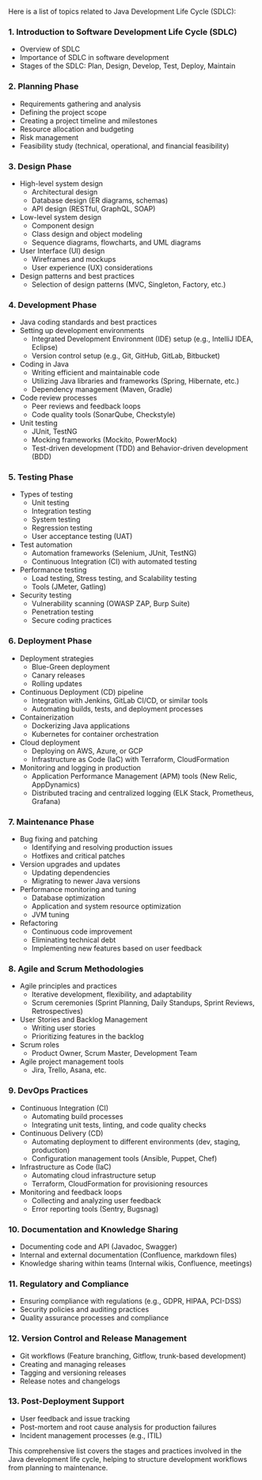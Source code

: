 Here is a list of topics related to Java Development Life Cycle (SDLC):

### 1. Introduction to Software Development Life Cycle (SDLC)

- Overview of SDLC
- Importance of SDLC in software development
- Stages of the SDLC: Plan, Design, Develop, Test, Deploy, Maintain

### 2. Planning Phase

- Requirements gathering and analysis
- Defining the project scope
- Creating a project timeline and milestones
- Resource allocation and budgeting
- Risk management
- Feasibility study (technical, operational, and financial feasibility)

### 3. Design Phase

- High-level system design
    - Architectural design
    - Database design (ER diagrams, schemas)
    - API design (RESTful, GraphQL, SOAP)
- Low-level system design
    - Component design
    - Class design and object modeling
    - Sequence diagrams, flowcharts, and UML diagrams
- User Interface (UI) design
    - Wireframes and mockups
    - User experience (UX) considerations
- Design patterns and best practices
    - Selection of design patterns (MVC, Singleton, Factory, etc.)

### 4. Development Phase

- Java coding standards and best practices
- Setting up development environments
    - Integrated Development Environment (IDE) setup (e.g., IntelliJ IDEA, Eclipse)
    - Version control setup (e.g., Git, GitHub, GitLab, Bitbucket)
- Coding in Java
    - Writing efficient and maintainable code
    - Utilizing Java libraries and frameworks (Spring, Hibernate, etc.)
    - Dependency management (Maven, Gradle)
- Code review processes
    - Peer reviews and feedback loops
    - Code quality tools (SonarQube, Checkstyle)
- Unit testing
    - JUnit, TestNG
    - Mocking frameworks (Mockito, PowerMock)
    - Test-driven development (TDD) and Behavior-driven development (BDD)

### 5. Testing Phase

- Types of testing
    - Unit testing
    - Integration testing
    - System testing
    - Regression testing
    - User acceptance testing (UAT)
- Test automation
    - Automation frameworks (Selenium, JUnit, TestNG)
    - Continuous Integration (CI) with automated testing
- Performance testing
    - Load testing, Stress testing, and Scalability testing
    - Tools (JMeter, Gatling)
- Security testing
    - Vulnerability scanning (OWASP ZAP, Burp Suite)
    - Penetration testing
    - Secure coding practices

### 6. Deployment Phase

- Deployment strategies
    - Blue-Green deployment
    - Canary releases
    - Rolling updates
- Continuous Deployment (CD) pipeline
    - Integration with Jenkins, GitLab CI/CD, or similar tools
    - Automating builds, tests, and deployment processes
- Containerization
    - Dockerizing Java applications
    - Kubernetes for container orchestration
- Cloud deployment
    - Deploying on AWS, Azure, or GCP
    - Infrastructure as Code (IaC) with Terraform, CloudFormation
- Monitoring and logging in production
    - Application Performance Management (APM) tools (New Relic, AppDynamics)
    - Distributed tracing and centralized logging (ELK Stack, Prometheus, Grafana)

### 7. Maintenance Phase

- Bug fixing and patching
    - Identifying and resolving production issues
    - Hotfixes and critical patches
- Version upgrades and updates
    - Updating dependencies
    - Migrating to newer Java versions
- Performance monitoring and tuning
    - Database optimization
    - Application and system resource optimization
    - JVM tuning
- Refactoring
    - Continuous code improvement
    - Eliminating technical debt
    - Implementing new features based on user feedback

### 8. Agile and Scrum Methodologies

- Agile principles and practices
    - Iterative development, flexibility, and adaptability
    - Scrum ceremonies (Sprint Planning, Daily Standups, Sprint Reviews, Retrospectives)
- User Stories and Backlog Management
    - Writing user stories
    - Prioritizing features in the backlog
- Scrum roles
    - Product Owner, Scrum Master, Development Team
- Agile project management tools
    - Jira, Trello, Asana, etc.

### 9. DevOps Practices

- Continuous Integration (CI)
    - Automating build processes
    - Integrating unit tests, linting, and code quality checks
- Continuous Delivery (CD)
    - Automating deployment to different environments (dev, staging, production)
    - Configuration management tools (Ansible, Puppet, Chef)
- Infrastructure as Code (IaC)
    - Automating cloud infrastructure setup
    - Terraform, CloudFormation for provisioning resources
- Monitoring and feedback loops
    - Collecting and analyzing user feedback
    - Error reporting tools (Sentry, Bugsnag)

### 10. Documentation and Knowledge Sharing

- Documenting code and API (Javadoc, Swagger)
- Internal and external documentation (Confluence, markdown files)
- Knowledge sharing within teams (Internal wikis, Confluence, meetings)

### 11. Regulatory and Compliance

- Ensuring compliance with regulations (e.g., GDPR, HIPAA, PCI-DSS)
- Security policies and auditing practices
- Quality assurance processes and compliance

### 12. Version Control and Release Management

- Git workflows (Feature branching, Gitflow, trunk-based development)
- Creating and managing releases
- Tagging and versioning releases
- Release notes and changelogs

### 13. Post-Deployment Support

- User feedback and issue tracking
- Post-mortem and root cause analysis for production failures
- Incident management processes (e.g., ITIL)

This comprehensive list covers the stages and practices involved in the Java development life cycle, helping to structure development workflows from planning to maintenance.